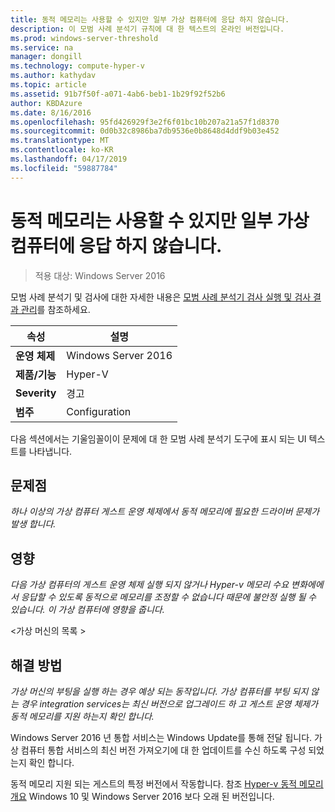 ```yaml
---
title: 동적 메모리는 사용할 수 있지만 일부 가상 컴퓨터에 응답 하지 않습니다.
description: 이 모범 사례 분석기 규칙에 대 한 텍스트의 온라인 버전입니다.
ms.prod: windows-server-threshold
ms.service: na
manager: dongill
ms.technology: compute-hyper-v
ms.author: kathydav
ms.topic: article
ms.assetid: 91b7f50f-a071-4ab6-beb1-1b29f92f52b6
author: KBDAzure
ms.date: 8/16/2016
ms.openlocfilehash: 95fd426929f3e2f6f01bc10b207a21a57f1d8370
ms.sourcegitcommit: 0d0b32c8986ba7db9536e0b8648d4ddf9b03e452
ms.translationtype: MT
ms.contentlocale: ko-KR
ms.lasthandoff: 04/17/2019
ms.locfileid: "59887784"
---
```

# <a name="dynamic-memory-is-enabled-but-not-responding-on-some-virtual-machines"></a>동적 메모리는 사용할 수 있지만 일부 가상 컴퓨터에 응답 하지 않습니다.

>적용 대상: Windows Server 2016

모범 사례 분석기 및 검사에 대한 자세한 내용은 [모범 사례 분석기 검사 실행 및 검사 결과 관리](https://go.microsoft.com/fwlink/p/?LinkID=223177)를 참조하세요.  
  
|속성|설명|  
|-|-|  
|**운영 체제**|Windows Server 2016|  
|**제품/기능**|Hyper-V|  
|**Severity**|경고|  
|**범주**|Configuration|  
  
다음 섹션에서는 기울임꼴이이 문제에 대 한 모범 사례 분석기 도구에 표시 되는 UI 텍스트를 나타냅니다.  
  
## <a name="issue"></a>문제점  
*하나 이상의 가상 컴퓨터 게스트 운영 체제에서 동적 메모리에 필요한 드라이버 문제가 발생 합니다.*  
  
## <a name="impact"></a>영향  
*다음 가상 컴퓨터의 게스트 운영 체제 실행 되지 않거나 Hyper-v 메모리 수요 변화에에서 응답할 수 있도록 동적으로 메모리를 조정할 수 없습니다 때문에 불안정 실행 될 수 있습니다. 이 가상 컴퓨터에 영향을 줍니다.*  
  
\<가상 머신의 목록 >  
  
## <a name="resolution"></a>해결 방법  
*가상 머신의 부팅을 실행 하는 경우 예상 되는 동작입니다. 가상 컴퓨터를 부팅 되지 않는 경우 integration services는 최신 버전으로 업그레이드 하 고 게스트 운영 체제가 동적 메모리를 지원 하는지 확인 합니다.*  
  
Windows Server 2016 년 통합 서비스는 Windows Update를 통해 전달 됩니다. 가상 컴퓨터 통합 서비스의 최신 버전 가져오기에 대 한 업데이트를 수신 하도록 구성 되었는지 확인 합니다.  
  
동적 메모리 지원 되는 게스트의 특정 버전에서 작동합니다. 참조 [Hyper-v 동적 메모리 개요](https://technet.microsoft.com/library/hh831766.aspx) Windows 10 및 Windows Server 2016 보다 오래 된 버전입니다.  
  


